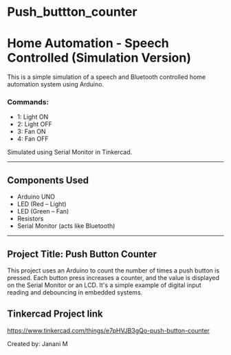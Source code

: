 # Push_buttton_counter
# Home Automation - Speech Controlled (Simulation Version)

This is a simple simulation of a speech and Bluetooth controlled home automation system using Arduino.

### Commands:
- 1: Light ON
- 2: Light OFF
- 3: Fan ON
- 4: Fan OFF

Simulated using Serial Monitor in Tinkercad.

---

## Components Used
- Arduino UNO
- LED (Red – Light)
- LED (Green – Fan)
- Resistors
- Serial Monitor (acts like Bluetooth)

---

## Project Title: Push Button Counter

This project uses an Arduino to count the number of times a push button is pressed. Each button press increases a counter, and the value is displayed on the Serial Monitor or an LCD. It's a simple example of digital input reading and debouncing in embedded systems.

## Tinkercad Project link

https://www.tinkercad.com/things/e7pHVJB3gQo-push-button-counter

Created by: Janani M

